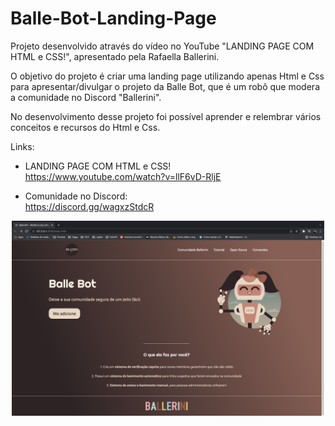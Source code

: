 # Balle-Bot-Landing-Page

Projeto desenvolvido através do vídeo no YouTube "LANDING PAGE COM HTML e CSS!", apresentado pela Rafaella Ballerini. 

O objetivo do projeto é criar uma landing page utilizando apenas Html e Css para apresentar/divulgar o projeto da Balle Bot, que é um robô que modera a comunidade no Discord "Ballerini".

No desenvolvimento desse projeto foi possível aprender e relembrar vários conceitos e recursos do Html e Css.

Links:

- LANDING PAGE COM HTML e CSS! </br>
https://www.youtube.com/watch?v=llF6vD-RljE

- Comunidade no Discord:  </br>
https://discord.gg/wagxzStdcR

<p align="center">
  <img src="https://github.com/Gilbert097/Balle-Bot-Landing-Page/blob/master/balle-bot-page.png?raw=true" width="500">
</p>
